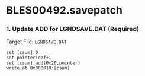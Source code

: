# BLES00492.savepatch

### 1. Update ADD for LGNDSAVE.DAT (Required)

Target File: `LGNDSAVE.DAT`

```
set [csum]:0
set pointer:eof+1
set [csum]:add(0x20,pointer)
write at 0x000018:[csum]
```

